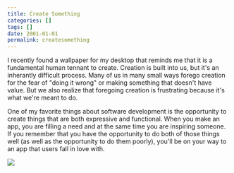 ```yaml
---
title: Create Something
categories: []
tags: []
date: 2001-01-01
permalink: createsomething
---
```


I recently found a wallpaper for my desktop that reminds me that it is a fundamental human tennant to create. Creation is built into us, but it's an inherantly difficult process. Many of us in many small ways forego creation for the fear of "doing it wrong" or making something that doesn't have value. But we also realize that foregoing creation is frustrating because it's what we're meant to do.
<!-- more -->

One of my favorite things about software development is the opportunity to create things that are both expressive and functional. When you make an app, you are filling a need and at the same time you are inspiring someone. If you remember that you have the opportunity to do both of those things well (as well as the opportunity to do them poorly), you'll be on your way to an app that users fall in love with.

![](/files/createsomething_01.png)